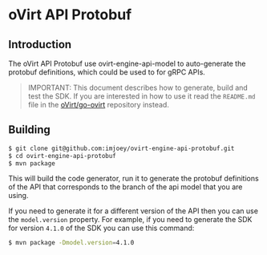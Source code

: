 # oVirt API Protobuf

## Introduction

The oVirt API Protobuf use ovirt-engine-api-model to auto-generate the protobuf
definitions, which could be used to for gRPC APIs.

> IMPORTANT: This document describes how to generate, build and test the
SDK. If you are interested in how to use it read the `README.md` file
in the [oVirt/go-ovirt](https://github.com/oVirt/go-ovirt) repository instead.

## Building


```bash
$ git clone git@github.com:imjoey/ovirt-engine-api-protobuf.git
$ cd ovirt-engine-api-protobuf
$ mvn package
```

This will build the code generator, run it to generate the protobuf
definitions of the API that corresponds to the branch of the api model
that you are using.

If you need to generate it for a different version of the API then you
can use the `model.version` property. For example, if you need to
generate the SDK for version `4.1.0` of the SDK you can use this
command:
```bash
$ mvn package -Dmodel.version=4.1.0
```

